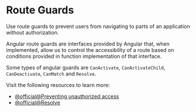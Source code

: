 # Route Guards

Use route guards to prevent users from navigating to parts of an application without authorization.

Angular route guards are interfaces provided by Angular that, when implemented, allow us 
to control the accessibility of a route based on conditions provided in function implementation of that interface.

Some types of angular guards are `CanActivate`, `CanActivateChild`, `CanDeactivate`, `CanMatch` and `Resolve`.

Visit the following resources to learn more:

- [@official@Preventing unauthorized access](https://angular.dev/guide/routing/common-router-tasks#preventing-unauthorized-access)
- [@official@Resolve](https://angular.dev/api/router/Resolve)

